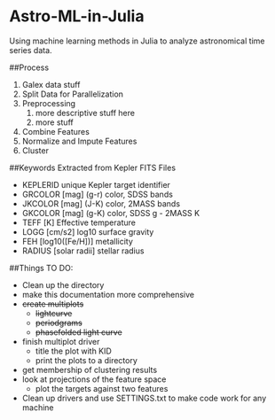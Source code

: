 Astro-ML-in-Julia
=================

Using machine learning methods in Julia to analyze astronomical time series data.


##Process
1. Galex data stuff
1. Split Data for Parallelization
1. Preprocessing
    1. more descriptive stuff here
    1. more stuff
1. Combine Features
1. Normalize and Impute Features
1. Cluster

##Keywords Extracted from Kepler FITS Files

- KEPLERID unique Kepler target identifier
- GRCOLOR [mag] \(g-r) color, SDSS bands
- JKCOLOR [mag] \(J-K) color, 2MASS bands
- GKCOLOR [mag] \(g-K) color, SDSS g - 2MASS K
- TEFF [K] Effective temperature
- LOGG [cm/s2] log10 surface gravity
- FEH [log10([Fe/H])] metallicity
- RADIUS [solar radii] stellar radius

##Things TO DO:
- Clean up the directory
- make this documentation more comprehensive
- ~~create multiplots~~
    - ~~lightcurve~~
    - ~~periodgrams~~
    - ~~phasefolded light curve~~
- finish multiplot driver
    - title the plot with KID
    - print the plots to a directory
- get membership of clustering results
- look at projections of the feature space
    - plot the targets against two features
- Clean up drivers and use SETTINGS.txt to make code work for any machine
